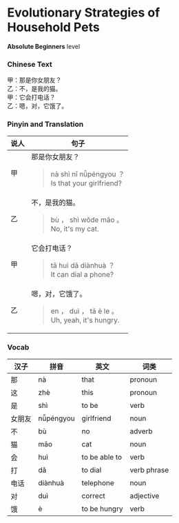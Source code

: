 # Evolutionary Strategies of Household Pets
**Absolute Beginners** level
### Chinese Text
甲：那是你女朋友？<br />乙：不，是我的猫。<br />甲：它会打电话？<br />乙：嗯，对，它饿了。

### Pinyin and Translation
|说人|句子|
|----|----|
|甲|那是你女朋友？<blockquote>nà shì nǐ nǚpéngyou ？<br />Is that your girlfriend?</blockquote>|
|乙|不，是我的猫。<blockquote>bù ， shì wǒde māo 。<br />No, it's my cat.</blockquote>|
|甲|它会打电话？<blockquote>tā huì dǎ diànhuà ？<br />It can dial a phone?</blockquote>|
|乙|嗯，对，它饿了。<blockquote>en ， duì ， tā è le 。<br />Uh, yeah, it's hungry.</blockquote>|
### Vocab
|汉子|拼音|英文|词类|
|----|----|----|----|
|那|nà|that|pronoun|
|这|zhè|this|pronoun|
|是|shì|to be|verb|
|女朋友|nǚpéngyou|girlfriend|noun|
|不|bù|no|adverb|
|猫|māo|cat|noun|
|会|huì|to be able to|verb|
|打|dǎ|to dial|verb phrase|
|电话|diànhuà|telephone|noun|
|对|duì|correct|adjective|
|饿|è|to be hungry|verb|